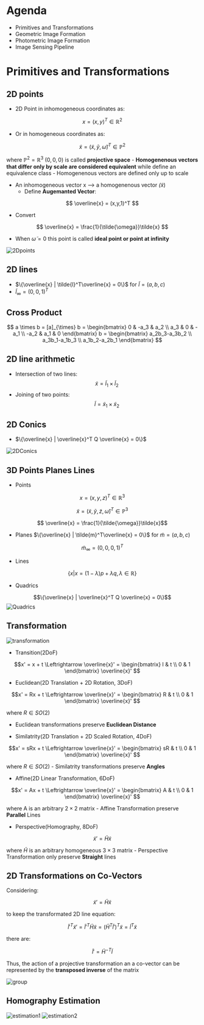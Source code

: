 # Agenda
- Primitives and Transformations
- Geometric Image Formation
- Photometric Image Formation
- Image Sensing Pipeline

# Primitives and Transformations
## 2D points
- 2D Point in inhomogeneous coordinates as:
  
$$ x = (x,y)^T \in \mathbb{R}^2 $$

- Or in homogeneous coordinates as:

$$ \tilde{x} = (\tilde{x},\tilde{y}, \tilde{\omega})^T \in \mathbb{P}^2 $$

where $\mathbb{P}^2 = \mathbb{R}^3 \ {(0,0,0)}$ is called __projective space__
    - __Homogenenous vectors that differ only by scale are considered equivalent__ while define an equivalence class
    - Homogenenous vectors are defined only up to scale

- An inhomogeneous vector x --> a homogenenous vector $\tilde(x)$
    - Define __Augemanted Vector__:
      
$$ \overline{x} = (x,y,1)^T $$

- Convert

$$ \overline{x} = \frac{1}{\tilde{\omega}}\tilde{x} $$

- When $\tilde{\omega} = 0$ this point is called __ideal point or point at infinity__

![2Dpoints](pic\2Dpoints.png "2Dpoints") 

## 2D lines
- $\{\overline{x} | \tilde{l}^T\overline{x} = 0\}$ for $\tilde{l} = (a,b,c)$
- $\tilde{l}_{\infty} = (0,0,1)^T$


## Cross Product
$$
a \times b = [a]_{\times} b = 
 \begin{bmatrix}
   0 & -a_3 & a_2 \\
   a_3 & 0 & -a_1 \\
   -a_2 & a_1 & 0
  \end{bmatrix} b
= \begin{bmatrix}
   a_2b_3-a_3b_2 \\
   a_3b_1-a_1b_3 \\
   a_1b_2-a_2b_1
  \end{bmatrix}
$$

## 2D line arithmetic
- Intersection of two lines:
$$\tilde{x} = \tilde{l}_1 \times \tilde{l}_2$$
- Joining of two points:
$$\tilde{l} = \tilde{x}_1 \times \tilde{x}_2$$

## 2D Conics
- $\{\overline{x} | \overline{x}^T Q \overline{x} = 0\}$

![2DConics](pic\2DConics.png "2DConics") 

## 3D Points Planes Lines
- Points
  
$$ x = (x,y,z)^T \in \mathbb{R}^3 $$

$$ \tilde{x} = (\tilde{x},\tilde{y}, \tilde{z}, \tilde{\omega})^T \in \mathbb{P}^3 $$

$$ \overline{x} = \frac{1}{\tilde{\omega}}\tilde{x}$$

- Planes
$\{\overline{x} | \tilde{m}^T\overline{x} = 0\}$ for $\tilde{m} = (a,b,c)$

$$\tilde{m}_{\infty} = (0,0,0,1)^T$$

- Lines
  
$$\{x | x = (1-\lambda) p +  \lambda q,  \lambda\in \mathbb{R}\}$$

- Quadrics
  
$$\{\overline{x} | \overline{x}^T Q \overline{x} = 0\}$$
![Quadrics](pic\3DQuadrics.png "Quadrics") 

## Transformation
![transformation](pic\transformation.png "transformation") 

- Transition(2DoF)
  
$$x' = x + t \Leftrightarrow \overline{x}' 
= \begin{bmatrix}
   I & t \\
   0 & 1
  \end{bmatrix}
  \overline{x}'
  $$

- Euclidean(2D Translation + 2D Rotation, 3DoF)
  
$$x' = Rx + t \Leftrightarrow \overline{x}' 
= \begin{bmatrix}
   R & t \\
   0 & 1
  \end{bmatrix}
  \overline{x}'
  $$
  
  where $R \in SO(2)$
  - Euclidean transformations preserve __Euclidean Distance__

- Similatrity(2D Translation + 2D Scaled Rotation, 4DoF)
  
$$x' = sRx + t \Leftrightarrow \overline{x}' 
= \begin{bmatrix}
   sR & t \\
   0 & 1
  \end{bmatrix}
  \overline{x}'
  $$
  
  where $R \in SO(2)$
    - Similatrity transformations preserve __Angles__

- Affine(2D Linear Transformation, 6DoF)
  
$$x' = Ax + t \Leftrightarrow \overline{x}' 
= \begin{bmatrix}
   A & t \\
   0 & 1
  \end{bmatrix}
  \overline{x}'
  $$
  
  where A is an arbitrary  $2\times 2$ matrix
    - Affine Transformation preserve __Parallel__ Lines

- Perspective(Homography, 8DoF)
  
$$\tilde{x}' = \tilde{H}\tilde{x}$$

  where $\tilde{H}$ is an arbitrary homogeneous $3\times 3$ matrix
    - Perspective Transformation only preserve __Straight__ lines

## 2D Transformations on Co-Vectors
Considering:

$$\tilde{x}' = \tilde{H}\tilde{x}$$

to keep the transformated 2D line equation:

$$\tilde{l}'^T\tilde{x}' = \tilde{l}'^T\tilde{H}\tilde{x} = (\tilde{H}^T\tilde{l}')^T\tilde{x}  = \tilde{l}^T\tilde{x}$$

there are:

$$\tilde{l}' = \tilde{H}^{-T}\tilde{l}$$

Thus, the action of a projective transformation an a co-vector can be represented by the __transposed inverse__ of the matrix

![group](pic\transformationgroup.png "group") 

## Homography Estimation
![estimation1](pic\estimation1.png "estimation1") 
![estimation2](pic\estimation2.png "estimation2") 
